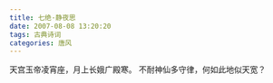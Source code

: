 ```yaml
---
title: 七绝·静夜思
date: 2007-08-08 13:20:20
tags: 古典诗词
categories: 唐风
---
```

天宫玉帝凌宵座，月上长娥广殿寒。
不耐神仙多守律，何如此地似天宽？
